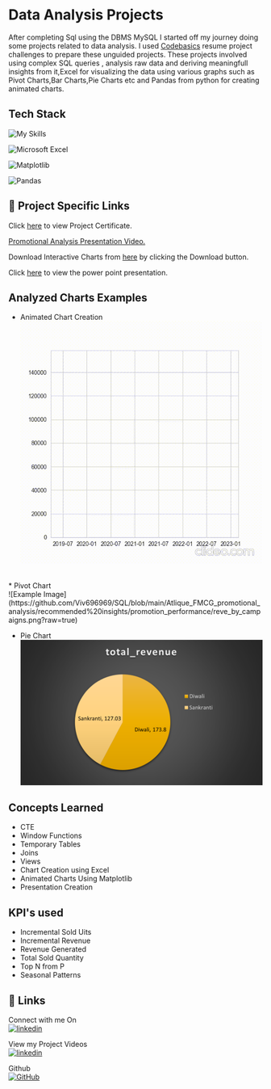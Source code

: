 
# Data Analysis Projects
After completing Sql using the DBMS MySQL I started off my journey doing some projects related to data analysis. I used [Codebasics](https://codebasics.io/) resume project challenges to prepare these unguided projects. These projects involved using complex SQL queries , analysis raw data and deriving meaningfull insights from it,Excel for visualizing the data using various graphs such as Pivot Charts,Bar Charts,Pie Charts etc and Pandas from python for creating animated charts.
## Tech Stack

![My Skills](https://skillicons.dev/icons?i=python,mysql&perline=10)

![Microsoft Excel](https://img.shields.io/badge/Microsoft_Excel-217346?style=for-the-badge&logo=microsoft-excel&logoColor=white)

![Matplotlib](https://img.shields.io/badge/Matplotlib-%23ffffff.svg?style=for-the-badge&logo=Matplotlib&logoColor=black)

![Pandas](https://img.shields.io/badge/pandas-%23150458.svg?style=for-the-badge&logo=pandas&logoColor=white)

## 🔗 Project Specific Links 

Click [here](https://codebasics.io/certificate/CB-CH-1-12-114849) to view Project Certificate.

[Promotional Analysis Presentation Video.](https://www.youtube.com/watch?v=xfNwymy7GlQ&t=114s)

Download Interactive Charts from [here](https://github.com/Viv696969/SQL/blob/main/Atlique_FMCG_promotional_analysis/Interactive%20charts.zip) by clicking the Download button.

Click [here](https://github.com/Viv696969/SQL/blob/main/Atlique_FMCG_promotional_analysis/presentation.pdf) to view the power point presentation.

## Analyzed Charts Examples
* Animated Chart Creation<br/>
![Logo](https://github.com/Viv696969/SQL/blob/main/telangana_growth_analysis/Stamps_Analysis/total-docs-and-stamps-re-over-time_kYTFA1T2.gif?raw=true)
<br/>
* Pivot Chart <br/>
![Example Image](https://github.com/Viv696969/SQL/blob/main/Atlique_FMCG_promotional_analysis/recommended%20insights/promotion_performance/reve_by_campaigns.png?raw=true)

<br/>

* Pie Chart <br/>
![Logo](https://github.com/Viv696969/SQL/blob/main/Atlique_FMCG_promotional_analysis/recommended%20insights/promotion_performance/top_campaigns.png?raw=true)

## Concepts Learned
- CTE
- Window Functions
- Temporary Tables
- Joins
- Views
- Chart Creation using Excel
- Animated Charts Using Matplotlib
- Presentation Creation

## KPI's used
- Incremental Sold Uits
- Incremental Revenue
- Revenue Generated
- Total Sold Quantity
- Top N from P
- Seasonal Patterns


## 🔗 Links
Connect with me On<br/>
[![linkedin](https://img.shields.io/badge/linkedin-0A66C2?style=for-the-badge&logo=linkedin&logoColor=white)](https://www.linkedin.com/in/vivek-chouhan/)

View my Project Videos<br/>
[![linkedin](https://img.shields.io/badge/YouTube-red?style=for-the-badge&logo=youtube&logoColor=white)](https://www.youtube.com/channel/UC9_8LY1YTzNuip6mcqbcV1g)

Github<br/>
[![GitHub](https://img.shields.io/badge/github-%23121011.svg?style=for-the-badge&logo=github&logoColor=white) ](https://github.com/Viv696969)











